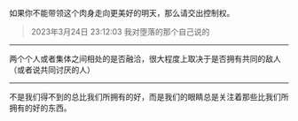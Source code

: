 如果你不能带领这个肉身走向更美好的明天，那么请交出控制权。

> 2023年3月24日 23:12:03 我对堕落的那个自己说的

___
两个个人或者集体之间相处的是否融洽，很大程度上取决于是否拥有共同的敌人（或者说共同讨厌的人）
___
不是我们得不到的总比我们所拥有的好，而是我们的眼睛总是关注着那些比我们所拥有的好的东西。